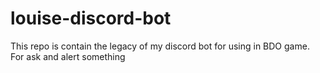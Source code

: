 # louise-discord-bot
This repo is contain the legacy of my discord bot for using in BDO game. For ask and alert something
